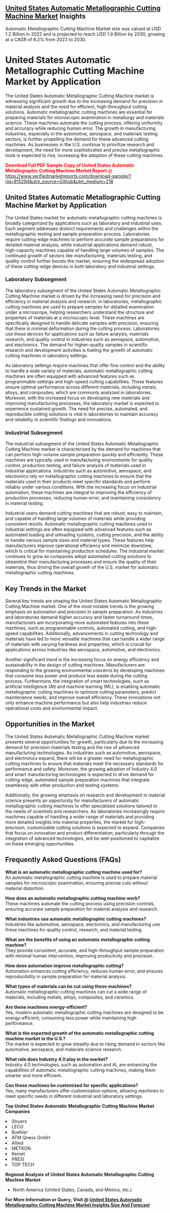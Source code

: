 <h2><a href="https://www.verifiedmarketreports.com/download-sample/?rid=815294&amp;utm_source=Github&amp;utm_medium=218" target="_blank">United States Automatic Metallographic Cutting Machine Market</a> Insights</h2><p>Automatic Metallographic Cutting Machine Market size was valued at USD 1.2 Billion in 2022 and is projected to reach USD 1.9 Billion by 2030, growing at a CAGR of 6.2% from 2023 to 2030.</p><p><h1>United States Automatic Metallographic Cutting Machine Market by Application</h1> <p>The United States Automatic Metallographic Cutting Machine market is witnessing significant growth due to the increasing demand for precision in material analysis and the need for efficient, high-throughput cutting solutions. Automatic metallographic cutting machines are essential for preparing materials for microscopic examination in metallurgy and materials science. These machines automate the cutting process, offering uniformity and accuracy while reducing human error. The growth in manufacturing industries, especially in the automotive, aerospace, and materials testing sectors, is further propelling the demand for these advanced cutting machines. As businesses in the U.S. continue to prioritize research and development, the need for more sophisticated and precise metallographic tools is expected to rise, increasing the adoption of these cutting machines. <p><span class=""><span style="color: #ff0000;"><strong>Download Full PDF Sample Copy of United States Automatic Metallographic Cutting Machine Market Report</strong> @ </span><a href="https://www.verifiedmarketreports.com/download-sample/?rid=815294&amp;utm_source=Github&amp;utm_medium=218" target="_blank">https://www.verifiedmarketreports.com/download-sample/?rid=815294&amp;utm_source=Github&amp;utm_medium=218</a></span></p></p> <h2>United States Automatic Metallographic Cutting Machine Market by Application</h2> <p>The United States market for automatic metallographic cutting machines is broadly categorized by applications such as laboratory and industrial uses. Each segment addresses distinct requirements and challenges within the metallographic testing and sample preparation process. Laboratories require cutting-edge machines to perform accurate sample preparations for detailed material analysis, while industrial applications demand robust, high-capacity machines capable of handling large volumes of samples. The continued growth of sectors like manufacturing, materials testing, and quality control further boosts the market, ensuring the widespread adoption of these cutting-edge devices in both laboratory and industrial settings.</p> <h3>Laboratory Subsegment</h3> <p>The laboratory subsegment of the United States Automatic Metallographic Cutting Machine market is driven by the increasing need for precision and efficiency in material analysis and research. In laboratories, metallographic cutting machines are used to prepare samples for detailed examination under a microscope, helping researchers understand the structure and properties of materials at a microscopic level. These machines are specifically designed to handle delicate samples with precision, ensuring that there is minimal deformation during the cutting process. Laboratories use these devices for applications such as failure analysis, materials research, and quality control in industries such as aerospace, automotive, and electronics. The demand for higher-quality samples in scientific research and development activities is fueling the growth of automatic cutting machines in laboratory settings. <p>As laboratory settings require machines that offer fine control and the ability to handle a wide variety of materials, automatic metallographic cutting machines are often equipped with advanced features such as programmable settings and high-speed cutting capabilities. These features ensure optimal performance across different materials, including metals, alloys, and composites, which are commonly analyzed in laboratories. Moreover, with the increased focus on developing new materials and improving manufacturing processes, the laboratory market is expected to experience sustained growth. The need for precise, automated, and reproducible cutting solutions is vital in laboratories to maintain accuracy and reliability in scientific findings and innovations.</p> <h3>Industrial Subsegment</h3> <p>The industrial subsegment of the United States Automatic Metallographic Cutting Machine market is characterized by the demand for machines that can perform high-volume sample preparation quickly and efficiently. These machines are typically used in manufacturing environments for quality control, production testing, and failure analysis of materials used in industrial applications. Industries such as automotive, aerospace, and electronics rely on metallographic cutting machines to ensure that the materials used in their products meet specific standards and perform reliably under various conditions. With the increasing focus on industrial automation, these machines are integral to improving the efficiency of production processes, reducing human error, and maintaining consistency in material testing.</p> <p>Industrial users demand cutting machines that are robust, easy to maintain, and capable of handling large volumes of materials while providing consistent results. Automatic metallographic cutting machines used in industrial settings are often equipped with advanced features such as automated loading and unloading systems, cutting precision, and the ability to handle various sample sizes and material types. These features help manufacturers improve operational efficiency and minimize downtime, which is critical for maintaining production schedules. The industrial market continues to grow as companies adopt automated cutting solutions to streamline their manufacturing processes and ensure the quality of their materials, thus driving the overall growth of the U.S. market for automatic metallographic cutting machines.</p> <h2>Key Trends in the Market</h2> <p>Several key trends are shaping the United States Automatic Metallographic Cutting Machine market. One of the most notable trends is the growing emphasis on automation and precision in sample preparation. As industries and laboratories demand higher accuracy and faster turnaround times, manufacturers are incorporating more automated features into these machines, such as programmable controls, automated cutting, and high-speed capabilities. Additionally, advancements in cutting technology and materials have led to more versatile machines that can handle a wider range of materials with varying hardness and properties, which is crucial for applications across industries like aerospace, automotive, and electronics.</p> <p>Another significant trend is the increasing focus on energy efficiency and sustainability in the design of cutting machines. Manufacturers are responding to the growing environmental concerns by developing machines that consume less power and produce less waste during the cutting process. Furthermore, the integration of smart technologies, such as artificial intelligence (AI) and machine learning (ML), is enabling automatic metallographic cutting machines to optimize cutting parameters, predict maintenance needs, and improve overall efficiency. These innovations not only enhance machine performance but also help industries reduce operational costs and environmental impact.</p> <h2>Opportunities in the Market</h2> <p>The United States Automatic Metallographic Cutting Machine market presents several opportunities for growth, particularly due to the increasing demand for precision materials testing and the rise of advanced manufacturing technologies. As industries such as automotive, aerospace, and electronics expand, there will be a greater need for metallographic cutting machines to ensure that materials meet the necessary standards for performance and safety. Moreover, the growing adoption of Industry 4.0 and smart manufacturing technologies is expected to drive demand for cutting-edge, automated sample preparation machines that integrate seamlessly with other production and testing systems.</p> <p>Additionally, the growing emphasis on research and development in material science presents an opportunity for manufacturers of automatic metallographic cutting machines to offer specialized solutions tailored to the needs of scientists and researchers. As laboratories increasingly require machines capable of handling a wider range of materials and providing more detailed insights into material properties, the market for high-precision, customizable cutting solutions is expected to expand. Companies that focus on innovation and product differentiation, particularly through the integration of advanced technologies, will be well-positioned to capitalize on these emerging opportunities.</p> <h2>Frequently Asked Questions (FAQs)</h2> <p><b>What is an automatic metallographic cutting machine used for?</b><br> An automatic metallographic cutting machine is used to prepare material samples for microscopic examination, ensuring precise cuts without material distortion. </p> <p><b>How does an automatic metallographic cutting machine work?</b><br> These machines automate the cutting process using precision controls, ensuring accurate sample preparation for material analysis and research. </p> <p><b>What industries use automatic metallographic cutting machines?</b><br> Industries like automotive, aerospace, electronics, and manufacturing use these machines for quality control, research, and material testing. </p> <p><b>What are the benefits of using an automatic metallographic cutting machine?</b><br> They provide consistent, accurate, and high-throughput sample preparation with minimal human intervention, improving productivity and precision. </p> <p><b>How does automation improve metallographic cutting?</b><br> Automation enhances cutting efficiency, reduces human error, and ensures reproducibility in sample preparation for material analysis. </p> <p><b>What types of materials can be cut using these machines?</b><br> Automatic metallographic cutting machines can cut a wide range of materials, including metals, alloys, composites, and ceramics. </p> <p><b>Are these machines energy-efficient?</b><br> Yes, modern automatic metallographic cutting machines are designed to be energy-efficient, consuming less power while maintaining high performance. </p> <p><b>What is the expected growth of the automatic metallographic cutting machine market in the U.S.?</b><br> The market is expected to grow steadily due to rising demand in sectors like automotive, aerospace, and materials science research. </p> <p><b>What role does Industry 4.0 play in the market?</b><br> Industry 4.0 technologies, such as automation and AI, are enhancing the capabilities of automatic metallographic cutting machines, making them smarter and more efficient. </p> <p><b>Can these machines be customized for specific applications?</b><br> Yes, many manufacturers offer customization options, allowing machines to meet specific needs in different industrial and laboratory settings. </p> </p><p><strong>Top United States Automatic Metallographic Cutting Machine Market Companies</strong></p><div data-test-id=""><p><li>Struers</li><li> LECO</li><li> Buehler</li><li> ATM Qness GmbH</li><li> Allied</li><li> METKON</li><li> Kemet</li><li> PRESI</li><li> TOP TECH</li></p><div><strong>Regional Analysis of&nbsp;United States Automatic Metallographic Cutting Machine Market</strong></div><ul><li dir="ltr"><p dir="ltr">North America&nbsp;(United States, Canada, and Mexico, etc.)</p></li></ul><p><strong>For More Information or Query, Visit @&nbsp;</strong><strong><a href="https://www.verifiedmarketreports.com/product/automatic-metallographic-cutting-machine-market/?utm_source=Github&amp;utm_medium=218" target="_blank">United States Automatic Metallographic Cutting Machine Market Insights Size And Forecast</a></strong></p></div>

